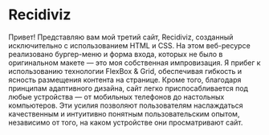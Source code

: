 # Recidiviz
Привет! Представляю вам мой третий сайт, Recidiviz, созданный исключительно с использованием HTML и CSS. На этом веб-ресурсе реализовано бургер-меню и форма входа, которых не было в оригинальном макете — это моя собственная импровизация. Я прибег к использованию технологии FlexBox & Grid, обеспечивая гибкость и ясность размещения контента на странице. Кроме того, благодаря принципам адаптивного дизайна, сайт легко приспосабливается под любые устройства — от мобильных телефонов до настольных компьютеров. Эти усилия позволяют пользователям наслаждаться качественным и интуитивно понятным пользовательским опытом, независимо от того, на каком устройстве они просматривают сайт.

